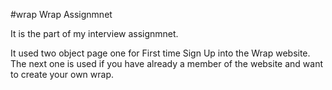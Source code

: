 #wrap
Wrap Assignmnet

It is the part of my interview assignmnet.

It used two object page one for First time Sign Up into the Wrap website.
The next one is used if you have already a member of the website and want to create your own wrap.


